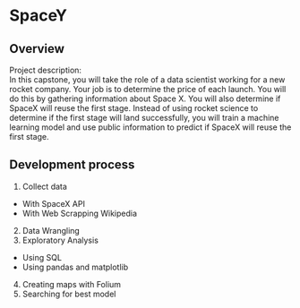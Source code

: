 # SpaceY

## Overview
Project description: </br>
In this capstone, you will take the role of a data scientist working for a new rocket
company.
Your job is to determine the price of each launch.
You will do this by gathering information about Space X.
You will also determine if SpaceX will reuse the first stage.
Instead of using rocket science to determine if the first stage will land successfully,
you will train a machine learning model and use public information to predict if SpaceX
will reuse the first stage. 

## Development process
1. Collect data
* With SpaceX API
* With Web Scrapping Wikipedia
2. Data Wrangling
3. Exploratory Analysis 
* Using SQL
* Using pandas and matplotlib
4. Creating maps with Folium
5. Searching for best model

